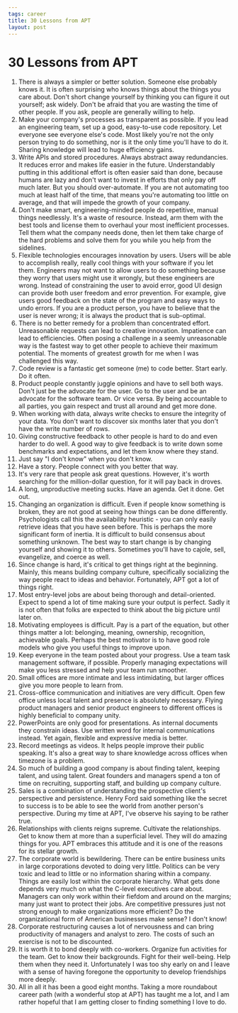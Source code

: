 ```yaml
--- 
tags: career
title: 30 Lessons from APT
layout: post
---
```


# 30 Lessons from APT

1. There is always a simpler or better solution. Someone else probably knows it. It is often surprising who knows things about the things you care about. Don't short change yourself by thinking you can figure it out yourself; ask widely. Don't be afraid that you are wasting the time of other people. If you ask, people are generally willing to help. 
2. Make your company's processes as transparent as possible. If you lead an engineering team, set up a good, easy-to-use code repository. Let everyone see everyone else's code. Most likely you're not the only person trying to do something, nor is it the only time you'll have to do it. Sharing knowledge will lead to huge efficiency gains. 
3. Write APIs and stored procedures. Always abstract away redundancies. It reduces error and makes life easier in the future. Understandably putting in this additional effort is often easier said than done, because humans are lazy and don't want to invest in efforts that only pay off much later. But you should over-automate. If you are not automating too much at least half of the time, that means you're automating too little on average, and that will impede the growth of your company. 
4. Don't make smart, engineering-minded people do repetitive, manual things needlessly. It's a waste of resource. Instead, arm them with the best tools and license them to overhaul your most inefficient processes. Tell them what the company needs done, then let them take charge of the hard problems and solve them for you while you help from the sidelines. 
5. Flexible technologies encourages innovation by users. Users will be able to accomplish really, really cool things with your software if you let them. Engineers may not want to allow users to do something because they worry that users might use it wrongly, but these engineers are wrong. Instead of constraining the user to avoid error, good UI design can provide both user freedom and error prevention. For example, give users good feedback on the state of the program and easy ways to undo errors. If you are a product person, you have to believe that the user is never wrong; it is always the product that is sub-optimal. 
6. There is no better remedy for a problem than concentrated effort. Unreasonable requests can lead to creative innovation. Impatience can lead to efficiencies. Often posing a challenge in a seemly unreasonable way is the fastest way to get other people to achieve their maximum potential. The moments of greatest growth for me when I was challenged this way. 
7. Code review is a fantastic get someone (me) to code better. Start early. Do it often. 
8. Product people constantly juggle opinions and have to sell both ways. Don't just be the advocate for the user. Go to the user and be an advocate for the software team. Or vice versa. By being accountable to all parties, you gain respect and trust all around and get more done. 
9. When working with data, always write checks to ensure the integrity of your data. You don't want to discover six months later that you don't have the write number of rows. 
10. Giving constructive feedback to other people is hard to do and even harder to do well. A good way to give feedback is to write down some benchmarks and expectations, and let them know where they stand. 
11. Just say "I don't know" when you don't know.  
12. Have a story. People connect with you better that way. 
13. It's very rare that people ask great questions. However, it's worth searching for the million-dollar question, for it will pay back in droves. 
14. A long, unproductive meeting sucks. Have an agenda. Get it done. Get out. 
15. Changing an organization is difficult. Even if people know something is broken, they are not good at seeing how things can be done differently. Psychologists call this the availability heuristic - you can only easily retrieve ideas that you have seen before. This is perhaps the more significant form of inertia. It is difficult to build consensus about something unknown. The best way to start change is by changing yourself and showing it to others. Sometimes you'll have to cajole, sell, evangelize, and coerce as well. 
16. Since change is hard, it's critical to get things right at the beginning. Mainly, this means building company culture, specifically socializing the way people react to ideas and behavior. Fortunately, APT got a lot of things right.
17. Most entry-level jobs are about being thorough and detail-oriented. Expect to spend a lot of time making sure your output is perfect. Sadly it is not often that folks are expected to think about the big picture until later on. 
18. Motivating employees is difficult. Pay is a part of the equation, but other things matter a lot: belonging, meaning, ownership, recognition, achievable goals. Perhaps the best motivator is to have good role models who give you useful things to improve upon. 
19. Keep everyone in the team posted about your progress. Use a team task management software, if possible. Properly managing expectations will make you less stressed and help your team run smoother. 
20. Small offices are more intimate and less intimidating, but larger offices give you more people to learn from. 
21. Cross-office communication and initiatives are very difficult. Open few office unless local talent and presence is absolutely necessary. Flying product managers and senior product engineers to different offices is highly beneficial to company unity. 
22. PowerPoints are only good for presentations. As internal documents they constrain ideas. Use written word for internal communications instead. Yet again, flexible and expressive media is better.
23. Record meetings as videos. It helps people improve their public speaking. It's also a great way to share knowledge across offices when timezone is a problem. 
24. So much of building a good company is about finding talent, keeping talent, and using talent. Great founders and managers spend a ton of time on recruiting, supporting staff, and building up company culture. 
25. Sales is a combination of understanding the prospective client's perspective and persistence. Henry Ford said something like the secret to success is to be able to see the world from another person's perspective. During my time at APT, I've observe his saying to be rather true. 
26. Relationships with clients reigns supreme. Cultivate the relationships. Get to know them at more than a superficial level. They will do amazing things for you. APT embraces this attitude and it is one of the reasons for its stellar growth. 
27. The corporate world is bewildering. There can be entire business units in large corporations devoted to doing very little. Politics can be very toxic and lead to little or no information sharing within a company. Things are easily lost within the corporate hierarchy. What gets done depends very much on what the C-level executives care about. Managers can only work within their fiefdom and around on the margins; many just want to protect their jobs. Are competitive pressures just not strong enough to make organizations more efficient? Do the organizational form of American businesses make sense? I don't know! 
28. Corporate restructuring causes a lot of nervousness and can bring productivity of managers and analyst to zero. The costs of such an exercise is not to be discounted. 
29. It is worth it to bond deeply with co-workers. Organize fun activities for the team. Get to know their backgrounds. Fight for their well-being. Help them when they need it. Unfortunately I was too shy early on and I leave with a sense of having foregone the opportunity to develop friendships more deeply. 
30. All in all it has been a good eight months. Taking a more roundabout career path (with a wonderful stop at APT) has taught me a lot, and I am rather hopeful that I am getting closer to finding something I love to do. 
